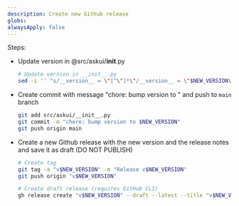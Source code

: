 ```yaml
---
description: Create new Github release
globs:
alwaysApply: false
---
```


Steps:

- Update version in @src/askui/__init__.py
  ```bash
  # Update version in __init__.py
  sed -i '' "s/__version__ = \"[^\"]*\"/__version__ = \"$NEW_VERSION\"/" src/askui/__init__.py
  ```

- Create commit with message "chore: bump version to <version>" and push to `main` branch
  ```bash
  git add src/askui/__init__.py
  git commit -m "chore: bump version to $NEW_VERSION"
  git push origin main
  ```

- Create a new Github release with the new version and the release notes and save it as draft (DO NOT PUBLISH)
  ```bash
  # Create tag
  git tag -a "v$NEW_VERSION" -m "Release v$NEW_VERSION"
  git push origin "v$NEW_VERSION"

  # Create draft release (requires GitHub CLI)
  gh release create "v$NEW_VERSION" --draft --latest --title "v$NEW_VERSION" --notes-file RELEASE_NOTES.md
  ```

